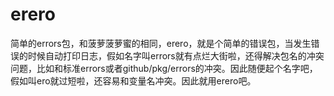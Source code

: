 # erero
简单的errors包，和菠萝菠萝蜜的相同，erero，就是个简单的错误包，当发生错误的时候自动打印日志，假如名字叫errors就有点烂大街啦，还得解决包名的冲突问题，比如和标准errors或者github/pkg/errors的冲突。因此随便起个名字吧，假如叫ero就过短啦，还容易和变量名冲突。因此就用erero吧。
